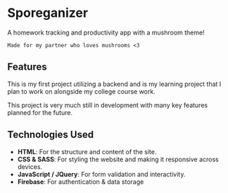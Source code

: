 # Sporeganizer

A homework tracking and productivity app with a mushroom theme!

`Made for my partner who loves mushrooms <3`

## Features

This is my first project utilizing a backend and is my learning project that I plan to work on alongside my college course work.

This project is very much still in development with many key features planned for the future.

## Technologies Used

- **HTML**: For the structure and content of the site.
- **CSS & SASS**: For styling the website and making it responsive across devices.
- **JavaScript / JQuery**: For form validation and interactivity.
- **Firebase**: For authentication & data storage
